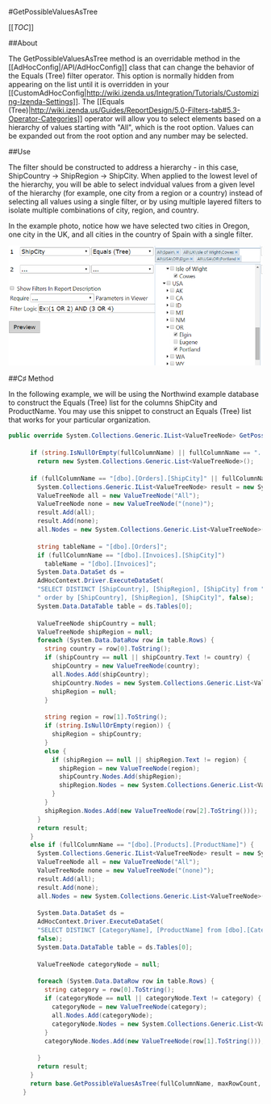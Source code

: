 #GetPossibleValuesAsTree

[[_TOC_]]

##About

The GetPossibleValuesAsTree method is an overridable method in the [[AdHocConfig|/API/AdHocConfig]] class that can change the behavior of the Equals (Tree) filter operator. This option is normally hidden from appearing on the list until it is overridden in your [[CustomAdHocConfig|http://wiki.izenda.us/Integration/Tutorials/Customizing-Izenda-Settings]]. The [[Equals (Tree)|http://wiki.izenda.us/Guides/ReportDesign/5.0-Filters-tab#5.3-Operator-Categories]] operator will allow you to select elements based on a hierarchy of values starting with "All", which is the root option. Values can be expanded out from the root option and any number may be selected. 

##Use

The filter should be constructed to address a hierarchy - in this case, ShipCountry -> ShipRegion -> ShipCity. When applied to the lowest level of the hierarchy, you will be able to select indvidual values from a given level of the hierarchy (for example, one city from a region or a country) instead of selecting all values using a single filter, or by using multiple layered filters to isolate multiple combinations of city, region, and country.

In the example photo, notice how we have selected two cities in Oregon, one city in the UK, and all cities in the country of Spain with a single filter.

![Using an Equals(Tree) filter to select multiple values at different levels of a hierarchy.](/FAQ/GetPossibleValuesAsTree/EqualsTreeHowTo.png)


##C♯ Method

In the following example, we will be using the Northwind example database to construct the Equals (Tree) list for the columns ShipCity and ProductName. You may use this snippet to construct an Equals (Tree) list that works for your particular organization.

```csharp
public override System.Collections.Generic.IList<ValueTreeNode> GetPossibleValuesAsTree(string fullColumnName,
                                                                                        int maxRowCount, ReportSet rs) {
      if (string.IsNullOrEmpty(fullColumnName) || fullColumnName == "...")
        return new System.Collections.Generic.List<ValueTreeNode>();

      if (fullColumnName == "[dbo].[Orders].[ShipCity]" || fullColumnName == "[dbo].[Invoices].[ShipCity]") {
        System.Collections.Generic.IList<ValueTreeNode> result = new System.Collections.Generic.List<ValueTreeNode>();
        ValueTreeNode all = new ValueTreeNode("All");
        ValueTreeNode none = new ValueTreeNode("(none)");
        result.Add(all);
        result.Add(none);
        all.Nodes = new System.Collections.Generic.List<ValueTreeNode>();

        string tableName = "[dbo].[Orders]";
        if (fullColumnName == "[dbo].[Invoices].[ShipCity]")
          tableName = "[dbo].[Invoices]";
        System.Data.DataSet ds =
        AdHocContext.Driver.ExecuteDataSet(
        "SELECT DISTINCT [ShipCountry], [ShipRegion], [ShipCity] from " + tableName +
        " order by [ShipCountry], [ShipRegion], [ShipCity]", false);
        System.Data.DataTable table = ds.Tables[0];

        ValueTreeNode shipCountry = null;
        ValueTreeNode shipRegion = null;
        foreach (System.Data.DataRow row in table.Rows) {
          string country = row[0].ToString();
          if (shipCountry == null || shipCountry.Text != country) {
            shipCountry = new ValueTreeNode(country);
            all.Nodes.Add(shipCountry);
            shipCountry.Nodes = new System.Collections.Generic.List<ValueTreeNode>();
            shipRegion = null;
          }

          string region = row[1].ToString();
          if (string.IsNullOrEmpty(region)) {
            shipRegion = shipCountry;
          }
          else {
            if (shipRegion == null || shipRegion.Text != region) {
              shipRegion = new ValueTreeNode(region);
              shipCountry.Nodes.Add(shipRegion);
              shipRegion.Nodes = new System.Collections.Generic.List<ValueTreeNode>();
            }
          }
          shipRegion.Nodes.Add(new ValueTreeNode(row[2].ToString()));
        }
        return result;
      }
      else if (fullColumnName == "[dbo].[Products].[ProductName]") {
        System.Collections.Generic.IList<ValueTreeNode> result = new System.Collections.Generic.List<ValueTreeNode>();
        ValueTreeNode all = new ValueTreeNode("All");
        ValueTreeNode none = new ValueTreeNode("(none)");
        result.Add(all);
        result.Add(none);
        all.Nodes = new System.Collections.Generic.List<ValueTreeNode>();

        System.Data.DataSet ds =
        AdHocContext.Driver.ExecuteDataSet(
        "SELECT DISTINCT [CategoryName], [ProductName] from [dbo].[Categories] left join [dbo].[Products] on [dbo].[Products].[CategoryID] = [dbo].[Categories].[CategoryID] order by [CategoryName], [ProductName]",
        false);
        System.Data.DataTable table = ds.Tables[0];

        ValueTreeNode categoryNode = null;

        foreach (System.Data.DataRow row in table.Rows) {
          string category = row[0].ToString();
          if (categoryNode == null || categoryNode.Text != category) {
            categoryNode = new ValueTreeNode(category);
            all.Nodes.Add(categoryNode);
            categoryNode.Nodes = new System.Collections.Generic.List<ValueTreeNode>();
          }
          categoryNode.Nodes.Add(new ValueTreeNode(row[1].ToString()));

        }
        return result;
      }
      return base.GetPossibleValuesAsTree(fullColumnName, maxRowCount, rs);
    }
```